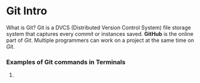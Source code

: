 # Git Intro

What is Git? Git is a DVCS (Distributed Version Control System) file storage system that captures every *commit* or instances saved. **GitHub** is the online part of *Git*. Multiple programmers can work on a project at the same time on *Git*. 

### Examples of Git commands in Terminals

1.
